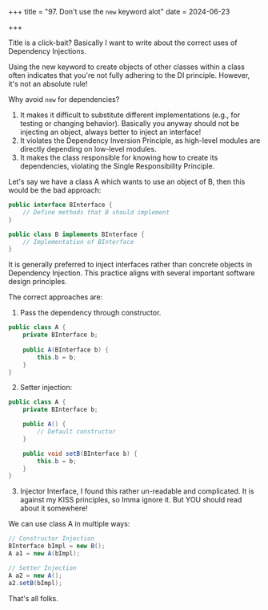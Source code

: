 +++
title = "97. Don't use the `new` keyword alot"
date = 2024-06-23

+++

Title is a click-bait? Basically I want to write about the correct uses of Dependency Injections.

Using the new keyword to create objects of other classes within a class often indicates that you're not fully adhering to the DI principle. However, it's not an absolute rule!
 
Why avoid `new` for dependencies?

1. It makes it difficult to substitute different implementations (e.g., for testing or changing behavior). Basically you anyway should not be injecting an object, always better to inject an interface!
2. It violates the Dependency Inversion Principle, as high-level modules are directly depending on low-level modules.
3. It makes the class responsible for knowing how to create its dependencies, violating the Single Responsibility Principle.

Let's say we have a class A which wants to use an object of B, then this would be the bad approach:

```java 
public interface BInterface {
    // Define methods that B should implement
}

public class B implements BInterface {
    // Implementation of BInterface
}
```

It is generally preferred to inject interfaces rather than concrete objects in Dependency Injection. This practice aligns with several important software design principles.

The correct approaches are:
1. Pass the dependency through constructor. 
```java
public class A {
    private BInterface b;
    
    public A(BInterface b) {
        this.b = b;
    }
}
```

2. Setter injection:

```java 
public class A {
    private BInterface b;

    public A() {
        // Default constructor
    }

    public void setB(BInterface b) {
        this.b = b;
    }
}
```

3. Injector Interface, I found this rather un-readable and complicated. It is against my KISS principles, so Imma ignore it. But YOU should read about it somewhere!

We can use class A in multiple ways:
```java 
// Constructor Injection
BInterface bImpl = new B();
A a1 = new A(bImpl);

// Setter Injection
A a2 = new A();
a2.setB(bImpl);
```

That's all folks.